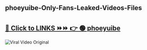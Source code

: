 
 ## phoeyuibe-Only-Fans-Leaked-Videos-Files

# <h2><a href="https://mediaupload.pro?phoeyuibe">🔗 Click to LINKS ⏩⏩ 👉 🟢 phoeyuibe </a></h2>

<a href="https://mediaupload.pro?phoeyuibe" rel="nofollow" data-target="animated-image.originalLink"><img src="https://i.ibb.co.com/xMMVF88/686577567.gif" alt="Viral Video Original" style="max-width: 100%; display: inline-block;" data-target="animated-image.originalImage"></a>